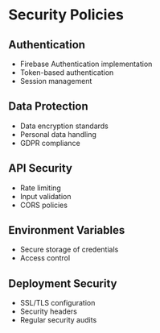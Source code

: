 # Security Policies

## Authentication
- Firebase Authentication implementation
- Token-based authentication
- Session management

## Data Protection
- Data encryption standards
- Personal data handling
- GDPR compliance

## API Security
- Rate limiting
- Input validation
- CORS policies

## Environment Variables
- Secure storage of credentials
- Access control

## Deployment Security
- SSL/TLS configuration
- Security headers
- Regular security audits